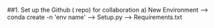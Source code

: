 ##1. Set up the Github ( repo) for collaboration
     a) New Environment 
        --> conda create -n 'env name'
        --> Setup.py
        --> Requirements.txt
